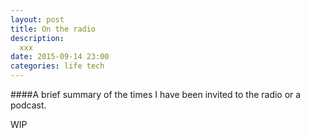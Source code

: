 ```yaml
---
layout: post
title: On the radio
description:
  xxx
date: 2015-09-14 23:00
categories: life tech
---
```


####A brief summary of the times I have been invited to the radio or a podcast.

WIP
